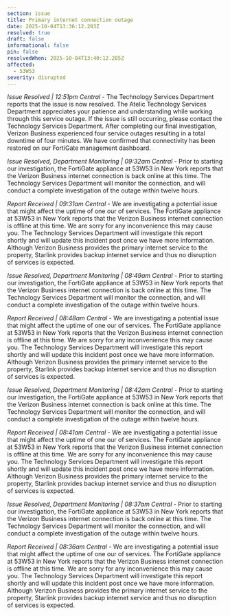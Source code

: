 ```yaml
---
section: issue
title: Primary internet connection outage
date: 2025-10-04T13:36:12.203Z
resolved: true
draft: false
informational: false
pin: false
resolvedWhen: 2025-10-04T13:40:12.205Z
affected:
  - 53W53
severity: disrupted
---
```

*Issue Resolved | 12:51pm Central* - The Technology Services Department reports that the issue is now resolved. The Atelic Technology Services Department appreciates your patience and understanding while working through this service outage. If the issue is still occurring, please contact the Technology Services Department. After completing our final investigation, Verizon Business experienced four service outages resulting in a total downtime of four minutes. We have confirmed that connectivity has been restored on our FortiGate management dashboard.

*Issue Resolved, Department Monitoring | 09:32am Central* - Prior to starting our investigation, the FortiGate appliance at 53W53 in New York reports that the Verizon Business internet connection is back online at this time. The Technology Services Department will monitor the connection, and will conduct a complete investigation of the outage within twelve hours.

*Report Received | 09:31am Central* - We are investigating a potential issue that might affect the uptime of one our of services. The FortiGate appliance at 53W53 in New York reports that the Verizon Business internet connection is offline at this time. We are sorry for any inconvenience this may cause you. The Technology Services Department will investigate this report shortly and will update this incident post once we have more information. Although Verizon Business provides the primary internet service to the property, Starlink provides backup internet service and thus no disruption of services is expected.

*Issue Resolved, Department Monitoring | 08:49am Central* - Prior to starting our investigation, the FortiGate appliance at 53W53 in New York reports that the Verizon Business internet connection is back online at this time. The Technology Services Department will monitor the connection, and will conduct a complete investigation of the outage within twelve hours.

*Report Received | 08:48am Central* - We are investigating a potential issue that might affect the uptime of one our of services. The FortiGate appliance at 53W53 in New York reports that the Verizon Business internet connection is offline at this time. We are sorry for any inconvenience this may cause you. The Technology Services Department will investigate this report shortly and will update this incident post once we have more information. Although Verizon Business provides the primary internet service to the property, Starlink provides backup internet service and thus no disruption of services is expected.

*Issue Resolved, Department Monitoring | 08:42am Central* - Prior to starting our investigation, the FortiGate appliance at 53W53 in New York reports that the Verizon Business internet connection is back online at this time. The Technology Services Department will monitor the connection, and will conduct a complete investigation of the outage within twelve hours.

*Report Received | 08:41am Central* - We are investigating a potential issue that might affect the uptime of one our of services. The FortiGate appliance at 53W53 in New York reports that the Verizon Business internet connection is offline at this time. We are sorry for any inconvenience this may cause you. The Technology Services Department will investigate this report shortly and will update this incident post once we have more information. Although Verizon Business provides the primary internet service to the property, Starlink provides backup internet service and thus no disruption of services is expected.

*Issue Resolved, Department Monitoring | 08:37am Central* - Prior to starting our investigation, the FortiGate appliance at 53W53 in New York reports that the Verizon Business internet connection is back online at this time. The Technology Services Department will monitor the connection, and will conduct a complete investigation of the outage within twelve hours.

*Report Received | 08:36am Central* - We are investigating a potential issue that might affect the uptime of one our of services. The FortiGate appliance at 53W53 in New York reports that the Verizon Business internet connection is offline at this time. We are sorry for any inconvenience this may cause you. The Technology Services Department will investigate this report shortly and will update this incident post once we have more information. Although Verizon Business provides the primary internet service to the property, Starlink provides backup internet service and thus no disruption of services is expected.